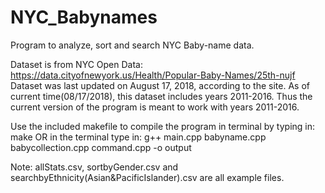 # NYC_Babynames
Program to analyze, sort and search NYC Baby-name data.

Dataset is from NYC Open Data: https://data.cityofnewyork.us/Health/Popular-Baby-Names/25th-nujf
Dataset was last updated on August 17, 2018, according to the site.
As of current time(08/17/2018), this dataset includes years 2011-2016.
Thus the current version of the program is meant to work with years 2011-2016.

Use the included makefile to compile the program in terminal by typing in: make
OR
in the terminal type in: g++ main.cpp babyname.cpp babycollection.cpp command.cpp -o output

Note: allStats.csv, sortbyGender.csv and searchbyEthnicity(Asian&PacificIslander).csv are all example files.
